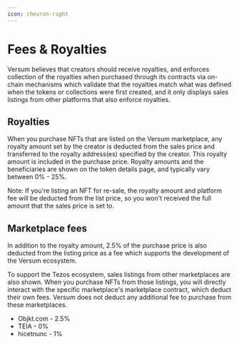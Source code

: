 ```yaml
---
icon: chevron-right
---
```

# Fees & Royalties

Versum believes that creators should receive royalties, and enforces collection of the royalties when purchased through its contracts via on-chain mechanisms which validate that the royalties match what was defined when the tokens or collections were first created, and it only displays sales listings from other platforms that also enforce royalties.

## Royalties

When you purchase NFTs that are listed on the Versum marketplace, any royalty amount set by the creator is deducted from the sales price and transferred to the royalty address(es) specified by the creator. This royalty amount is included in the purchase price. Royalty amounts and the beneficiaries are shown on the token details page, and typically vary between 0% - 25%.

Note: If you're listing an NFT for re-sale, the royalty amount and platform fee will be deducted from the list price, so you won't received the full amount that the sales price is set to.

## Marketplace fees

In addition to the royalty amount, 2.5% of the purchase price is also deducted from the listing price as a fee which supports the development of the Versum ecosystem.

To support the Tezos ecosystem, sales listings from other marketplaces are also shown. When you purchase NFTs from those listings, you will directly interact with the specific marketplace's marketplace contract, which deduct their own fees. Versum does not deduct any additional fee to purchase from these marketplaces.

- Objkt.com - 2.5%
- TEIA - 0%
- hicetnunc - 1%

